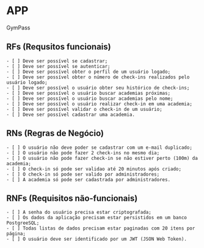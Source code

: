 # APP

GymPass 

## RFs (Requsitos funcionais)

    - [ ] Deve ser possível se cadastrar;
    - [ ] Deve ser possível se autenticar;
    - [ ] Deve ser possível obter o perfil de um usuário logado;
    - [ ] Deve ser possível obter o número de check-ins realizados pelo usuário logado;
    - [ ] Deve ser possível o usuário obter seu histórico de check-ins;
    - [ ] Deve ser possível o usuário buscar academias próximas;
    - [ ] Deve ser possível o usuário buscar academias pelo nome;
    - [ ] Deve ser possível o usuário realizar check-in em uma academia;
    - [ ] Deve ser possível validar o check-in de um usuário;
    - [ ] Deve ser possível cadastrar uma academia. 

## RNs (Regras de Negócio)

    - [ ] O usuário não deve poder se cadastrar com um e-mail duplicado;
    - [ ] O usuário não pode fazer 2 check-ins no mesmo dia;
    - [ ] O usuário não pode fazer check-in se não estiver perto (100m) da academia;
    - [ ] O check-in só pode ser validao até 20 minutos após criado;
    - [ ] O check-in só pode ser valido por administradores;
    - [ ] A academia só pode ser cadastrada por administradores.

## RNFs (Requisitos não-funcionais)

    - [ ] A senha do usuário precisa estar criptografada;
    - [ ] Os dados da aplicação precisam estar persistidos em um banco PostgreeSQL;
    - [ ] Todas listas de dados precisam estar paginadas com 20 itens por página;
    - [ ] O usuário deve ser identificado por um JWT (JSON Web Token).
